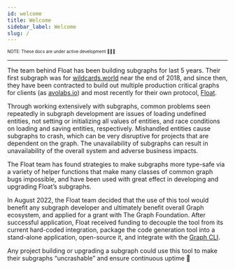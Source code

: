 ```yaml
---
id: welcome
title: Welcome
sidebar_label: Welcome
slug: /
---
```


<sub><sup> NOTE: These docs are under active development 👷‍♀️👷 </sup></sub>

---

The team behind Float has been building subgraphs for last 5 years. Their first subgraph was for [wildcards.world](https://wildcards.world/) near the end of 2018, and since then, they have been contracted to build out multiple production critical graphs for clients (as [avolabs.io](http://avolabs.io/)) and most recently for their own protocol, [Float](https://float.capital). 

Through working extensively with subgraphs, common problems seen repeatedly in subgraph development are issues of loading undefined entities, not setting or initializing all values of entities, and race conditions on loading and saving entities, respectively. Mishandled entities cause subgraphs to crash, which can be very disruptive for projects that are dependent on the graph. The unavailability of subgraphs can result in unavailability of the overall system and adverse business impacts.

The Float team has found strategies to make subgraphs more type-safe via a variety of helper functions that make many classes of common graph bugs impossible, and have been used with great effect in developing and upgrading Float’s subgraphs. 

In August 2022, the Float team decided that the use of this tool would benefit any subgraph developer and ultimately benefit overall Graph ecosystem, and applied for a grant with The Graph Foundation. After successful application, Float received funding to decouple the tool from its current hard-coded integration,  package the code generation tool into a stand-alone application, open-source it, and integrate with the [Graph CLI](https://thegraph.com/docs/en/cookbook/quick-start/). 

Any project building or upgrading a subgraph could use this tool to make their subgraphs “uncrashable” and ensure continuous uptime :rocket: